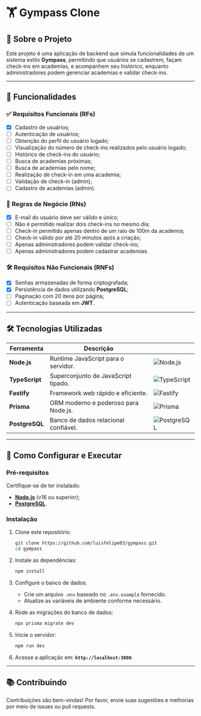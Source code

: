 # 🏋️ Gympass Clone

## 📖 **Sobre o Projeto**

Este projeto é uma aplicação de backend que simula funcionalidades de um sistema estilo **Gympass**, permitindo que usuários se cadastrem, façam check-ins em academias, e acompanhem seu histórico, enquanto administradores podem gerenciar academias e validar check-ins.

---

## 🚀 **Funcionalidades**

### ✅ **Requisitos Funcionais (RFs)**

- [X] Cadastro de usuários;
- [ ] Autenticação de usuários;
- [ ] Obtenção do perfil do usuário logado;
- [ ] Visualização do número de check-ins realizados pelo usuário logado;
- [ ] Histórico de check-ins do usuário;
- [ ] Busca de academias próximas;
- [ ] Busca de academias pelo nome;
- [ ] Realização de check-in em uma academia;
- [ ] Validação de check-in (admin);
- [ ] Cadastro de academias (admin).

### 🔐 **Regras de Negócio (RNs)**

- [X] E-mail do usuário deve ser válido e único;
- [ ] Não é permitido realizar dois check-ins no mesmo dia;
- [ ] Check-in permitido apenas dentro de um raio de 100m da academia;
- [ ] Check-in válido por até 20 minutos após a criação;
- [ ] Apenas administradores podem validar check-ins;
- [ ] Apenas administradores podem cadastrar academias.

### 🛠 **Requisitos Não Funcionais (RNFs)**

- [X] Senhas armazenadas de forma criptografada;
- [X] Persistência de dados utilizando **PostgreSQL**;
- [ ] Paginação com 20 itens por página;
- [ ] Autenticação baseada em **JWT**.

---

## 🛠 **Tecnologias Utilizadas**

| Ferramenta          | Descrição                                    |                                                |
|----------------------|----------------------------------------------|-----------------------------------------------|
| **Node.js**          | Runtime JavaScript para o servidor.         | ![Node.js](https://skillicons.dev/icons?i=nodejs) |
| **TypeScript**       | Superconjunto de JavaScript tipado.         | ![TypeScript](https://skillicons.dev/icons?i=typescript) |
| **Fastify**          | Framework web rápido e eficiente.           | ![Fastify](https://cdn.jsdelivr.net/gh/devicons/devicon@latest/icons/fastify/fastify-original.svg) |
| **Prisma**           | ORM moderno e poderoso para Node.js.        | ![Prisma](https://skillicons.dev/icons?i=prisma) |
| **PostgreSQL**       | Banco de dados relacional confiável.         | ![PostgreSQL](https://skillicons.dev/icons?i=postgres) |

---

## 🔧 **Como Configurar e Executar**

### Pré-requisitos

Certifique-se de ter instalado:

- **[Node.js](https://nodejs.org/)** (v16 ou superior);
- **[PostgreSQL](https://www.postgresql.org/)**.

### Instalação

1. Clone este repositório:

   ```bash
   git clone https://github.com/luisfelipe03/gympass.git
   cd gympass
   ```

2. Instale as dependências:

   ```bash
   npm install
   ```

3. Configure o banco de dados:

   - Crie um arquivo `.env` baseado no `.env.example` fornecido.
   - Atualize as variáveis de ambiente conforme necessário.

4. Rode as migrações do banco de dados:

   ```bash
   npx prisma migrate dev
   ```

5. Inicie o servidor:

   ```bash
   npm run dev
   ```

6. Acesse a aplicação em: **`http://localhost:3000`**.

---

## 📚 **Contribuindo**

Contribuições são bem-vindas! Por favor, envie suas sugestões e melhorias por meio de issues ou pull requests.

